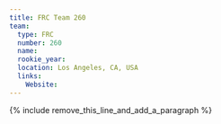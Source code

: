 ```yaml
---
title: FRC Team 260
team:
  type: FRC
  number: 260
  name:
  rookie_year:
  location: Los Angeles, CA, USA
  links:
    Website:
---
```


{% include remove_this_line_and_add_a_paragraph %}